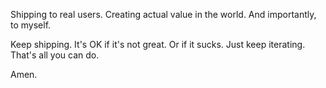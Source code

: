Shipping to real users. Creating actual value in the world. And importantly, to myself.

Keep shipping. It's OK if it's not great. Or if it sucks. Just keep iterating. That's all you can do.

Amen.
